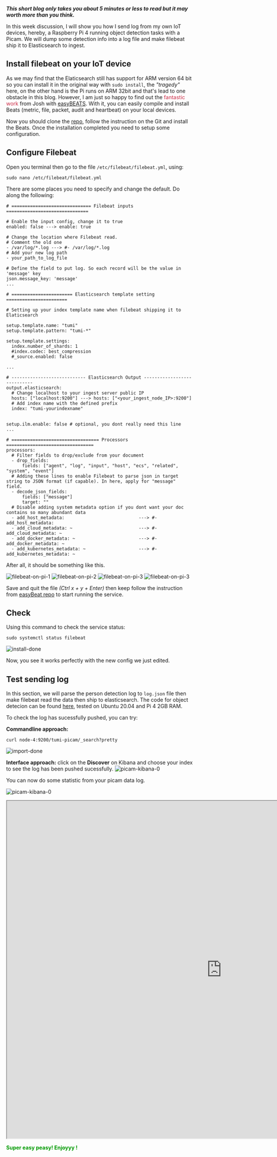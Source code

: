 **_This short blog only takes you about 5 minutes or less to read but it may worth more than you think._**

In this week discussion, I will show you how I send log from my own IoT devices, hereby, a Raspberry Pi 4 running object detection tasks with a Picam. We will dump some detection info into a log file and make filebeat ship it to Elasticsearch to ingest. 

## Install filebeat on your IoT device 

As we may find that the Elaticsearch still has support for ARM version 64 bit so you can install it in the original way with ```sudo install```, the _"tragedy"_ here, on the other hand is the Pi runs on ARM 32bit and that's lead to one obstacle in this blog. However, I am just so happy to find out the <span style="color: rgb(204, 45, 71)">fantastic work</span> from Josh with [easyBEATS](https://github.com/josh-thurston/easyBEATS). With it, you can easily compile and install Beats (metric, file, packet, audit and heartbeat) on your local devices.

Now you should clone the [repo](https://github.com/josh-thurston/easyBEATS), follow the instruction on the Git and install the Beats. Once the installation completed you need to setup some configuration.

## Configure Filebeat

Open you terminal then go to the file ```/etc/filebeat/filebeat.yml```, using:

```
sudo nano /etc/filebeat/filebeat.yml
```
There are some places you need to specify and change the default. Do along the following:

```
# ============================== Filebeat inputs ===============================

# Enable the input config, change it to true
enabled: false ---> enable: true

# Change the location where Filebeat read. 
# Comment the old one
- /var/log/*.log ---> #- /var/log/*.log
# Add your new log path
- your_path_to_log_file

# Define the field to put log. So each record will be the value in 'message' key
json.message_key: 'message'
...
```

```
# ======================= Elasticsearch template setting =======================

# Setting up your index template name when filebeat shipping it to Elaticsearch

setup.template.name: "tumi"
setup.template.pattern: "tumi-*"

setup.template.settings:
  index.number_of_shards: 1
  #index.codec: best_compression
  #_source.enabled: false

...
```

```
# ---------------------------- Elasticsearch Output ----------------------------
output.elasticsearch:
  # Change localhost to your ingest server public IP
  hosts: ["localhost:9200"] ---> hosts: ["<your_ingest_node_IP>:9200"]
  # Add index name with the defined prefix
  index: "tumi-yourindexname"


setup.ilm.enable: false # optional, you dont really need this line
...
```

```
# ================================= Processors =================================
processors:
  # Filter fields to drop/exclude from your document
  - drop_fields:
      fields: ["agent", "log", "input", "host", "ecs", "related", "system", "event"]
  # Adding these lines to enable Filebeat to parse json in target string to JSON format (if capable). In here, apply for "message" field.
  - decode_json_fields:
      fields: ["message"]
      target: ""
  # Disable adding system metadata option if you dont want your doc contains so many abundant data
  - add_host_metadata:                            ---> #- add_host_metadata:
  - add_cloud_metadata: ~                         ---> #- add_cloud_metadata: ~
  - add_docker_metadata: ~                        ---> #- add_docker_metadata: ~
  - add_kubernetes_metadata: ~                    ---> #- add_kubernetes_metadata: ~
```

After all, it should be something like this.

![filebeat-on-pi-1](../image/b8_filebeat_pi_config_1.png)
![filebeat-on-pi-2](../image/b8_filebeat_pi_config_2.png)
![filebeat-on-pi-3](../image/b8_filebeat_pi_config_3.png)
![filebeat-on-pi-3](../image/b8_filebeat_pi_config_4.png)

Save and quit the file _(Ctrl x + y + Enter)_ then keep follow the instruction from [easyBeat repo](https://github.com/josh-thurston/easyBEATS) to start running the service. 


## Check 
Using this command to check the service status:

```
sudo systemctl status filebeat
```

![install-done](../image/b8_successfully_installed_filebeat.png)

Now, you see it works perfectly with the new config we just edited.

## Test sending log
In this section, we will parse the person detection log to ```log.json``` file then make filebeat read the data then ship to elasticsearch. The code for object detecion can be found [here](https://github.com/tuminguyen/object_detection_SSD_MobileNet_V3), tested on Ubuntu 20.04 and Pi 4 2GB RAM. 

To check the log has sucessfully pushed, you can try:

**Commandline approach:**
```
curl node-4:9200/tumi-picam/_search?pretty
```

![import-done](../image/b8_picam_import_ok.png)

**Interface approach:** click on the **Discover** on Kibana and choose your index to see the log has been pushed sucessfully.
![picam-kibana-0](../image/b8_picam_on_kibana_0.png)

You can now do some statistic from your picam data log.

![picam-kibana-0](../image/b8_picam_on_kibana_1.png)


<iframe src="https://livelyfreakonearth.ml/goto/3f3383c4d403b2ad8bc28574a6def8e5" height="910" width="1160"></iframe>

<span style="color: rgb(0, 153, 0); font-weight: bold">Super easy peasy! Enjoyyy !</span>



